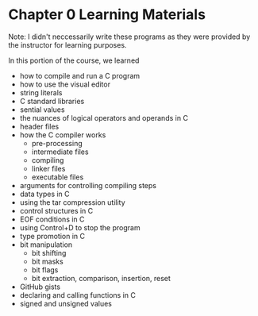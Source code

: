 # Chapter 0 Learning Materials

Note: I didn't neccessarily write these programs as they were provided by the instructor for learning purposes.


In this portion of the course, we learned 

* how to compile and run a C program
* how to use the visual editor
* string literals
* C standard libraries
* sential values
* the nuances of logical operators and operands in C
* header files 
* how the C compiler works
  - pre-processing
  - intermediate files
  - compiling
  - linker files
  - executable files
* arguments for controlling compiling steps
* data types in C
* using the tar compression utility
* control structures in C
* EOF conditions in C
* using Control+D to stop the program
* type promotion in C
* bit manipulation
  - bit shifting
  - bit masks
  - bit flags
  - bit extraction, comparison, insertion, reset
* GitHub gists
* declaring and calling functions in C
* signed and unsigned values
